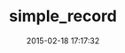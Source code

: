 ---
layout: post
title:  "simple_record"
repo:   "appoxy/simple_record"
date:   2015-02-18 17:17:32
gemurl: http://github.com/appoxy/simple_record/
---